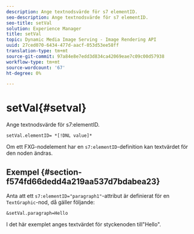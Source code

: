 ```yaml
---
description: Ange textnodsvärde för s7 elementID.
seo-description: Ange textnodsvärde för s7 elementID.
seo-title: setVal
solution: Experience Manager
title: setVal
topic: Dynamic Media Image Serving - Image Rendering API
uuid: 27ced070-6434-477d-aacf-053d53ee58ff
translation-type: tm+mt
source-git-commit: 97a84e8e7edd3d834ca42069eae7c09c00d57938
workflow-type: tm+mt
source-wordcount: '67'
ht-degree: 0%

---
```



# setVal{#setval}

Ange textnodsvärde för s7:elementID.

`setVal.elementID= *[!DNL value]*`

Om ett FXG-nodelement har en `s7:elementID`-definition kan textvärdet för den noden ändras.

## Exempel {#section-f574fd66dedd4a219aa537d7bdabea23}

Anta att ett `s7:elementID="paragraph1"`-attribut är definierat för en `TextGraphic`-nod, då gäller följande:

`&setVal.paragraph=Hello`

I det här exemplet anges textvärdet för styckenoden till&quot;Hello&quot;.
